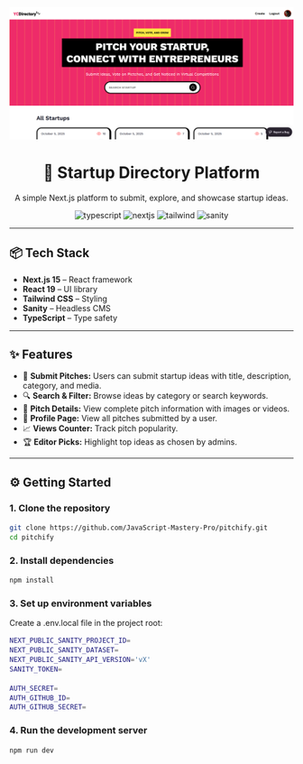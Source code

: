 <div align="center">
    <a href="https://pitchify-next-app-lac.vercel.app" >
    <img src="./public/banner.png" alt="Project Banner" />
    </a>

  <h1>🚀 Startup Directory Platform</h1>
  <p>A simple Next.js platform to submit, explore, and showcase startup ideas.</p>

  <div>
    <img src="https://img.shields.io/badge/-Typescript-black?style=for-the-badge&logoColor=white&logo=typescript&color=3178C6" alt="typescript" />
    <img src="https://img.shields.io/badge/-Next.js-black?style=for-the-badge&logoColor=white&logo=nextdotjs&color=000000" alt="nextjs" />
    <img src="https://img.shields.io/badge/-Tailwind_CSS-black?style=for-the-badge&logoColor=white&logo=tailwindcss&color=06B6D4" alt="tailwind" />
    <img src="https://img.shields.io/badge/-Sanity-black?style=for-the-badge&logoColor=white&logo=sanity&color=F03E2F" alt="sanity" />
  </div>
</div>

---

## 📦 Tech Stack

- **Next.js 15** – React framework  
- **React 19** – UI library  
- **Tailwind CSS** – Styling  
- **Sanity** – Headless CMS  
- **TypeScript** – Type safety  

---

## ✨ Features

- 🧠 **Submit Pitches:** Users can submit startup ideas with title, description, category, and media.  
- 🔍 **Search & Filter:** Browse ideas by category or search keywords.  
- 📄 **Pitch Details:** View complete pitch information with images or videos.  
- 👤 **Profile Page:** View all pitches submitted by a user.  
- 📈 **Views Counter:** Track pitch popularity.  
- 🏆 **Editor Picks:** Highlight top ideas as chosen by admins.  

---

## ⚙️ Getting Started

### 1. Clone the repository

```bash
git clone https://github.com/JavaScript-Mastery-Pro/pitchify.git
cd pitchify 
```

### 2. Install dependencies
```bash
npm install
```

### 3. Set up environment variables
Create a .env.local file in the project root:
```bash
NEXT_PUBLIC_SANITY_PROJECT_ID=
NEXT_PUBLIC_SANITY_DATASET=
NEXT_PUBLIC_SANITY_API_VERSION='vX'
SANITY_TOKEN=

AUTH_SECRET= 
AUTH_GITHUB_ID=
AUTH_GITHUB_SECRET=
```
### 4. Run the development server
```bash
npm run dev
```
